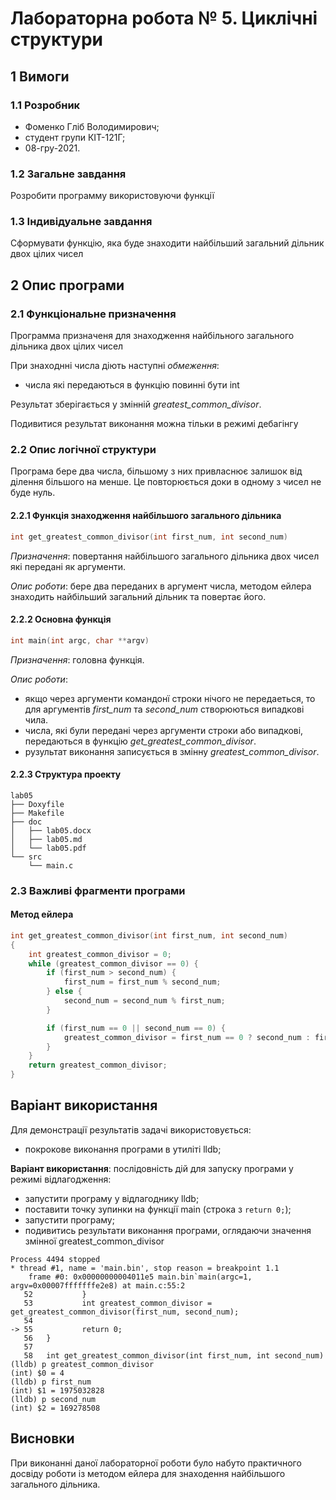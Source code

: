# Лабораторна робота № 5. Циклічні структури

## 1 Вимоги

### 1.1 Розробник

* Фоменко Гліб Володимирович;
* студент групи КІТ-121Г;
* 08-гру-2021.

### 1.2 Загальне завдання

Розробити программу використовуючи функції

### 1.3 Індивідуальне завдання

Сформувати функцію, яка буде знаходити найбільший загальний дільник двох цілих чисел 

## 2 Опис програми

### 2.1 Функціональне призначення

Программа призначеня для знаходження найбільного загального дільника двох цілих чисел 

При знаходнні числа діють наступні *обмеження*:

- числа які передаються в функцію повинні бути int

Результат зберігається у змінній *greatest_common_divisor*.

Подивитися результат виконання можна тільки в режимі дебагінгу

### 2.2 Опис логічної структури

Програма бере два числа, більшому з них привласнює залишок від ділення більшого на менше. Це повторюється доки в одному з чисел не буде нуль.

#### 2.2.1 Функція знаходження найбільшого загального дільника

```c
int get_greatest_common_divisor(int first_num, int second_num)
```

*Призначення*: повертання найбільшого загального дільника двох чисел які передані як аргументи.

*Опис роботи*: бере два переданих в аргумент числа, методом ейлера знаходить найбільший загальний дільник та повертає його.

#### 2.2.2 Основна функція

```c
int main(int argc, char **argv)
```

*Призначення*: головна функція.

*Опис роботи*: 

- якщо через аргументи командонї строки нічого не передаеться, то для аргументів *first_num* та *second_num* створюються випадкові чила.
- числа, які були передані через аргументи строки або випадкові, передаються в функцію *get_greatest_common_divisor*.
- рузультат виконання записується в змінну *greatest_common_divisor*.

#### 2.2.3 Структура проекту

```
lab05
├── Doxyfile
├── Makefile
├── doc
│   ├── lab05.docx
│   ├── lab05.md
│   └── lab05.pdf
└── src
    └── main.c
```


### 2.3 Важливі фрагменти програми

#### Метод ейлера

```c
int get_greatest_common_divisor(int first_num, int second_num)
{
	int greatest_common_divisor = 0;
	while (greatest_common_divisor == 0) {
		if (first_num > second_num) {
			first_num = first_num % second_num;
		} else {
			second_num = second_num % first_num;
		}

		if (first_num == 0 || second_num == 0) {
			greatest_common_divisor = first_num == 0 ? second_num : first_num;
		}
	}
	return greatest_common_divisor;
}
```

## Варіант використання

Для демонстрації результатів задачі використовується:

- покрокове виконання програми в утиліті lldb;

**Варіант використання**: послідовність дій для запуску програми у режимі відлагодження:

- запустити програму у відлагоднику lldb;
- поставити точку зупинки на функції main (строка з `return 0;`);
- запустити програму;
- подивитись результати виконання програми, оглядаючи значення змінної greatest_common_divisor

```
Process 4494 stopped
* thread #1, name = 'main.bin', stop reason = breakpoint 1.1
    frame #0: 0x00000000004011e5 main.bin`main(argc=1, argv=0x00007fffffffe2e8) at main.c:55:2
   52           }
   53           int greatest_common_divisor = get_greatest_common_divisor(first_num, second_num);
   54
-> 55           return 0;
   56   }
   57
   58   int get_greatest_common_divisor(int first_num, int second_num)
(lldb) p greatest_common_divisor
(int) $0 = 4
(lldb) p first_num
(int) $1 = 1975032828
(lldb) p second_num
(int) $2 = 169278508
```

## Висновки

При виконанні даної лабораторної роботи було набуто практичного досвіду роботи із методом ейлера для знаходення найбільшого загального дільника.